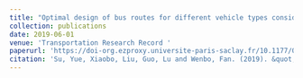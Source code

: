 ```yaml
---
title: "Optimal design of bus routes for different vehicle types considering various driving regimes and environmental factors"
collection: publications
date: 2019-06-01
venue: 'Transportation Research Record '
paperurl: 'https://doi-org.ezproxy.universite-paris-saclay.fr/10.1177/03611981198415'
citation: 'Su, Yue, Xiaobo, Liu, Guo, Lu and Wenbo, Fan. (2019). &quot; Optimal design of bus routes for different vehicle types considering various driving regimes and environmental factors.&quot; <i>Transportation Research Record</i>.'
---
```

